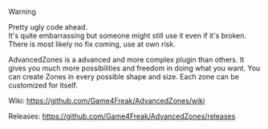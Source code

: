 > [!WARNING]  
> Pretty ugly code ahead.  
> It's quite embarrassing but someone might still use it even if it's broken.  
> There is most likely no fix coming, use at own risk.

AdvancedZones is a advanced and more complex plugin than others. It gives you much more possibilities and freedom in doing what you want. You can create Zones in every possible shape and size. Each zone can be customized for itself.

Wiki: https://github.com/Game4Freak/AdvancedZones/wiki

Releases: https://github.com/Game4Freak/AdvancedZones/releases
